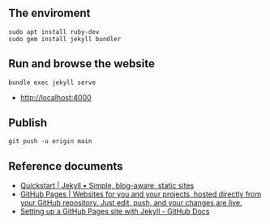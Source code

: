## The enviroment
```
sudo apt install ruby-dev
sudo gem install jekyll bundler
```
## Run and browse the website
```
bundle exec jekyll serve
```
- [http://localhost:4000](http://localhost:4000)
## Publish
```
git push -u origin main
```
## Reference documents
- [Quickstart | Jekyll • Simple, blog-aware, static sites](https://jekyllrb.com/docs/)
- [GitHub Pages | Websites for you and your projects, hosted directly from your GitHub repository. Just edit, push, and your changes are live.](https://pages.github.com/)
- [Setting up a GitHub Pages site with Jekyll - GitHub Docs](https://docs.github.com/en/pages/setting-up-a-github-pages-site-with-jekyll)
